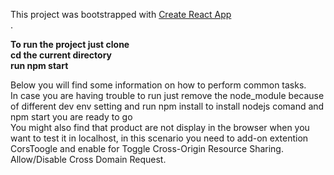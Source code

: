 This project was bootstrapped with [Create React App](https://github.com/facebookincubator/create-react-app)<br>.

**To run the project just clone**<br>
**cd the current directory**<br>
**run npm start**<br>

Below you will find some information on how to perform common tasks.<br>
In case you are having trouble to run just  remove the node_module because of different dev env setting and run npm install to install nodejs comand  and npm start you are ready to go <br>
You might also find that product are not display in the browser when  you want to test it in localhost, in this scenario you need to add-on extention CorsToogle and enable for Toggle Cross-Origin Resource Sharing. Allow/Disable Cross Domain Request.



